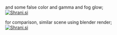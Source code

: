 and some false color and gamma and fog glow;  
[<img src="http://shrani.si/t/1i/z7/29hmPPb/kockecyclesfoggamma8bit.jpg" style="border: 0px;" alt="Shrani.si" />][1]

for comparison, similar scene using blender render;  
[<img src="http://shrani.si/t/6/ql/avuO2NN/kockenicefalsecolorsmall.jpg" style="border: 0px;" alt="Shrani.si" />][2]

 [1]: http://shrani.si/f/1i/z7/29hmPPb/kockecyclesfoggamma8bit.png
 [2]: http://shrani.si/f/6/ql/avuO2NN/kockenicefalsecolorsmall.png